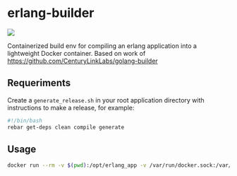 # erlang-builder

[![](https://badge.imagelayers.io/artefactop/erlang-builder:latest.svg)](https://imagelayers.io/?images=artefactop/erlang-builder:latest 'Get your own badge on imagelayers.io')

Containerized build env for compiling an erlang application into a lightweight Docker container. Based on work of https://github.com/CenturyLinkLabs/golang-builder

## Requeriments

Create a `generate_release.sh` in your root application directory with instructions to make a release, for example:

```bash
#!/bin/bash
rebar get-deps clean compile generate
```

## Usage
```bash
docker run --rm -v $(pwd):/opt/erlang_app -v /var/run/docker.sock:/var/run/docker.sock -v $DOCKER_CERT_PATH:/certs -e "DOCKER_HOST=$DOCKER_HOST" -e "DOCKER_CERT_PATH=/certs" -e "DOCKER_TLS_VERIFY=1" -e "IMAGE_APP_NAME=application_name" artefactop/erlang-builder
```